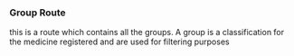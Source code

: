 ### Group Route

this is a route which contains all the groups.
A group is a classification for the medicine registered and
are used for filtering purposes
